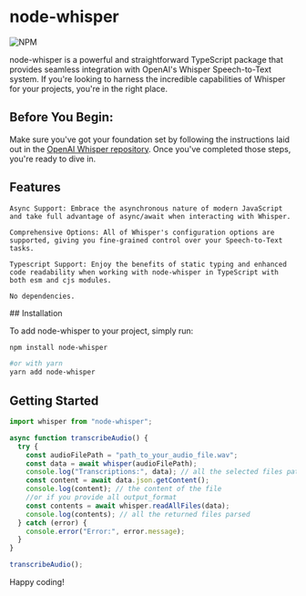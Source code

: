 # node-whisper

![NPM](https://img.shields.io/npm/v/node-whisper.svg)

node-whisper is a powerful and straightforward TypeScript package that provides seamless integration with OpenAI's Whisper Speech-to-Text system. If you're looking to harness the incredible capabilities of Whisper for your projects, you're in the right place.

## Before You Begin:

Make sure you've got your foundation set by following the instructions laid out in the [OpenAI Whisper repository](https://github.com/openai/whisper). Once you've completed those steps, you're ready to dive in.

## Features

    Async Support: Embrace the asynchronous nature of modern JavaScript and take full advantage of async/await when interacting with Whisper.

    Comprehensive Options: All of Whisper's configuration options are supported, giving you fine-grained control over your Speech-to-Text tasks.

    Typescript Support: Enjoy the benefits of static typing and enhanced code readability when working with node-whisper in TypeScript with both esm and cjs modules.

    No dependencies.

## Installation

To add node-whisper to your project, simply run:

```bash
npm install node-whisper

#or with yarn
yarn add node-whisper
```

## Getting Started

```js
import whisper from "node-whisper";

async function transcribeAudio() {
  try {
    const audioFilePath = "path_to_your_audio_file.wav";
    const data = await whisper(audioFilePath);
    console.log("Transcriptions:", data); // all the selected files paths (default: json, tsv, srt, txt, vtt)
    const content = await data.json.getContent();
    console.log(content); // the content of the file
    //or if you provide all output_format
    const contents = await whisper.readAllFiles(data);
    console.log(contents); // all the returned files parsed
  } catch (error) {
    console.error("Error:", error.message);
  }
}

transcribeAudio();
```

Happy coding!

